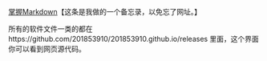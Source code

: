 [掌握Markdown](https://guides.github.com/features/mastering-markdown/)【这条是我做的一个备忘录，以免忘了网址。】

所有的软件文件一类的都在https://github.com/201853910/201853910.github.io/releases 里面，这个界面你可以看到网页源代码。
